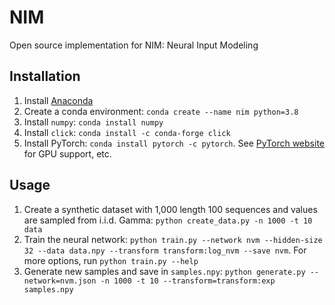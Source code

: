 # NIM
Open source implementation for NIM: Neural Input Modeling

## Installation

1. Install [Anaconda](https://www.anaconda.com/)
2. Create a conda environment: `conda create --name nim python=3.8`
3. Install `numpy`: `conda install numpy`
4. Install `click`: `conda install -c conda-forge click`
5. Install PyTorch: `conda install pytorch -c pytorch`. See [PyTorch website](https://pytorch.org/get-started/locally/) for GPU support, etc.

## Usage

1. Create a synthetic dataset with 1,000 length 100 sequences and values are sampled from i.i.d. Gamma: `python create_data.py -n 1000 -t 10 data`
2. Train the neural network: `python train.py --network nvm --hidden-size 32 --data data.npy --transform transform:log_nvm --save nvm`. For more options, run `python train.py --help`
3. Generate new samples and save in `samples.npy`: `python generate.py --network=nvm.json -n 1000 -t 10 --transform=transform:exp samples.npy`
